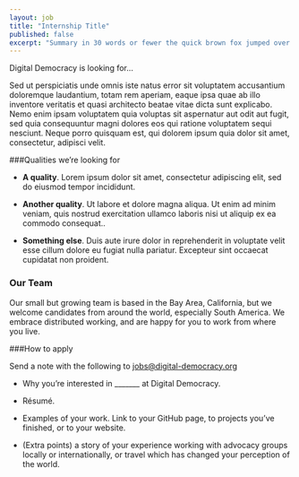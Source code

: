 ```yaml
---
layout: job
title: "Internship Title"
published: false
excerpt: "Summary in 30 words or fewer the quick brown fox jumped over the lazy dog. The five boxing wizards jump quickly."
---
```

Digital Democracy is looking for...

Sed ut perspiciatis unde omnis iste natus error sit voluptatem accusantium doloremque laudantium, totam rem aperiam, eaque ipsa quae ab illo inventore veritatis et quasi architecto beatae vitae dicta sunt explicabo. Nemo enim ipsam voluptatem quia voluptas sit aspernatur aut odit aut fugit, sed quia consequuntur magni dolores eos qui ratione voluptatem sequi nesciunt. Neque porro quisquam est, qui dolorem ipsum quia dolor sit amet, consectetur, adipisci velit.

###Qualities we’re looking for

- **A quality**. Lorem ipsum dolor sit amet, consectetur adipiscing elit, sed do eiusmod tempor incididunt.

- **Another quality**. Ut labore et dolore magna aliqua. Ut enim ad minim veniam, quis nostrud exercitation ullamco laboris nisi ut aliquip ex ea commodo consequat..

- **Something else**. Duis aute irure dolor in reprehenderit in voluptate velit esse cillum dolore eu fugiat nulla pariatur. Excepteur sint occaecat cupidatat non proident.

### Our Team

Our small but growing team is based in the Bay Area, California, but we welcome candidates from around the world, especially South America. We embrace distributed working, and are happy for you to work from where you live.

###How to apply

Send a note with the following to jobs@digital-democracy.org

- Why you’re interested in _______ at Digital Democracy.

- Résumé.

- Examples of your work. Link to your GitHub page, to projects you’ve finished, or to your website.

- (Extra points) a story of your experience working with advocacy groups locally or internationally, or travel which has changed your perception of the world.

